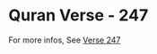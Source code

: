 # Quran Verse - 247 

For more infos, See [Verse 247](https://www.quranbookk.com/quran/search?q=247)